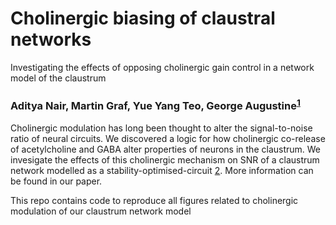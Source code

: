 # Cholinergic biasing of claustral networks

Investigating the effects of opposing cholinergic gain control in a network model of the claustrum

### Aditya Nair, Martin Graf, Yue Yang Teo, George Augustine<sup><a href="#fn1" id="ref1">1</a></sup>

Cholinergic modulation has long been thought to alter the signal-to-noise ratio of neural circuits. We discovered a logic for how cholinergic co-release of acetylcholine and GABA alter properties of neurons in the claustrum. We invesigate the effects of this cholinergic mechanism on SNR of a claustrum network modelled as a stability-optimised-circuit <a href="#fn2" id="ref2">2</a></sup>. More information can be found in our paper. 

This repo contains code to reproduce all figures related to cholinergic modulation of our claustrum network model 
